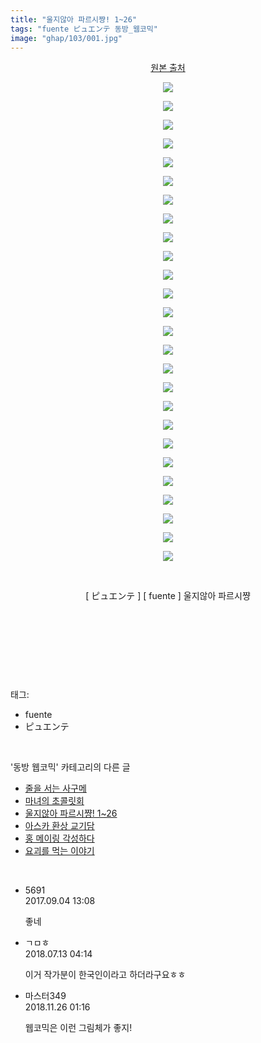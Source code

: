 ```yaml
---
title: "울지않아 파르시쨩! 1~26"
tags: "fuente ピュエンテ 동방_웹코믹"
image: "ghap/103/001.jpg"
---
```

<div class="article">
<p style="text-align: center; clear: none; float: none;"><a class="tx-link" href="http://fuente2116.tistory.com/category/%EC%9A%B8%EC%A7%80%EC%95%8A%EC%95%84%20%ED%8C%8C%EB%A5%B4%EC%8B%9C%EC%A8%A9!/1%ED%99%94~5%ED%99%94" target="_blank">원본 출처</a></p>
<p style="text-align: center; clear: none; float: none;"><img src="{{ site.nasurl }}/ghap/103/001.jpg"/></p>
<p style="text-align: center; clear: none; float: none;"><img src="{{ site.nasurl }}/ghap/103/002.jpg"/></p>
<p style="text-align: center; clear: none; float: none;"><img src="{{ site.nasurl }}/ghap/103/003.jpg"/></p>
<p style="text-align: center; clear: none; float: none;"><img src="{{ site.nasurl }}/ghap/103/004.jpg"/></p>
<p style="text-align: center; clear: none; float: none;"><img src="{{ site.nasurl }}/ghap/103/005.jpg"/></p>
<p style="text-align: center; clear: none; float: none;"><img src="{{ site.nasurl }}/ghap/103/006.jpg"/></p>
<p style="text-align: center; clear: none; float: none;"><img src="{{ site.nasurl }}/ghap/103/007.jpg"/></p>
<p style="text-align: center; clear: none; float: none;"><img src="{{ site.nasurl }}/ghap/103/008.jpg"/></p>
<p style="text-align: center; clear: none; float: none;"><img src="{{ site.nasurl }}/ghap/103/009.jpg"/></p>
<p style="text-align: center; clear: none; float: none;"><img src="{{ site.nasurl }}/ghap/103/010.jpg"/></p>
<p style="text-align: center; clear: none; float: none;"><img src="{{ site.nasurl }}/ghap/103/011.jpg"/></p>
<p style="text-align: center; clear: none; float: none;"><img src="{{ site.nasurl }}/ghap/103/012.jpg"/></p>
<p style="text-align: center; clear: none; float: none;"><img src="{{ site.nasurl }}/ghap/103/013.jpg"/></p>
<p style="text-align: center; clear: none; float: none;"><img src="{{ site.nasurl }}/ghap/103/014.jpg"/></p>
<p style="text-align: center; clear: none; float: none;"><img src="{{ site.nasurl }}/ghap/103/015.jpg"/></p>
<p style="text-align: center; clear: none; float: none;"><img src="{{ site.nasurl }}/ghap/103/016.jpg"/></p>
<p style="text-align: center; clear: none; float: none;"><img src="{{ site.nasurl }}/ghap/103/017.jpg"/></p>
<p style="text-align: center; clear: none; float: none;"><img src="{{ site.nasurl }}/ghap/103/018.jpg"/></p>
<p style="text-align: center; clear: none; float: none;"><img src="{{ site.nasurl }}/ghap/103/019.jpg"/></p>
<p style="text-align: center; clear: none; float: none;"><img src="{{ site.nasurl }}/ghap/103/020.jpg"/></p>
<p style="text-align: center; clear: none; float: none;"><img src="{{ site.nasurl }}/ghap/103/021.jpg"/></p>
<p style="text-align: center; clear: none; float: none;"><img src="{{ site.nasurl }}/ghap/103/022.jpg"/></p>
<p style="text-align: center; clear: none; float: none;"><img src="{{ site.nasurl }}/ghap/103/023.jpg"/></p>
<p style="text-align: center; clear: none; float: none;"><img src="{{ site.nasurl }}/ghap/103/024.jpg"/></p>
<p style="text-align: center; clear: none; float: none;"><img src="{{ site.nasurl }}/ghap/103/025.jpg"/></p>
<p style="text-align: center; clear: none; float: none;"><img src="{{ site.nasurl }}/ghap/103/026.jpg"/></p>
<p style="text-align: center; clear: none; float: none;"><br/></p>
<p style="text-align: center; clear: none; float: none;">[ ピュエンテ ] [ fuente ] 울지않아 파르시쨩</p>
<p style="text-align: center; clear: none; float: none;"><br/></p>
<p style="text-align: center; clear: none; float: none;"><br/></p>
<p><br/></p>
</div><br/>
<div class="tagTrail">
<p>태그: </p>
<ul>
<li>fuente</li>
<li>ピュエンテ</li>
</ul>
</div><br/>
<div class="another">
<p>'동방 웹코믹' 카테고리의 다른 글</p>
<ul>
<li><a href="/2016-06-18-ghap_154">줄을 서는 사구메</a></li>
<li><a href="/2016-06-18-ghap_140">마녀의 초콜릿회</a></li>
<li><a href="/2016-06-18-ghap_103">울지않아 파르시쨩! 1~26</a></li>
<li><a href="/2016-06-16-ghap_89">아스카 환상 교기담</a></li>
<li><a href="/2016-06-16-ghap_88">홍 메이링 각성하다</a></li>
<li><a href="/2016-06-16-ghap_57">요괴를 먹는 이야기</a></li>
</ul>
</div><br/>
<div class="cb_module cb_fluid">
<div class="cb_wrt cb_profile">
<div class="comment">
<ul>
<li class="cb_thumb_off" id="comment15075981">
<div class="cb_comment_area">
<div class="cb_info_area">
<div class="cb_section">
<span class="cb_nick_name">5691</span>
</div>
<div class="cb_section">
<span class="cb_date">2017.09.04 13:08 </span>
</div>
</div>
<div class="cb_dsc_comment">
<p class="cb_dsc">
											좋네
										</p>
</div>
</div></li>
<li class="cb_thumb_off" id="comment15285163">
<div class="cb_comment_area">
<div class="cb_info_area">
<div class="cb_section">
<span class="cb_nick_name">ㄱㅁㅎ</span>
</div>
<div class="cb_section">
<span class="cb_date">2018.07.13 04:14 </span>
</div>
</div>
<div class="cb_dsc_comment">
<p class="cb_dsc">
											이거 작가분이 한국인이라고 하더라구요ㅎㅎ
										</p>
</div>
</div></li>
<li class="cb_thumb_off" id="comment15378503">
<div class="cb_comment_area">
<div class="cb_info_area">
<div class="cb_section">
<span class="cb_nick_name">마스터349</span>
</div>
<div class="cb_section">
<span class="cb_date">2018.11.26 01:16 </span>
</div>
</div>
<div class="cb_dsc_comment">
<p class="cb_dsc">
											웹코믹은 이런 그림체가 좋지!
										</p>
</div>
</div></li>
</ul>
</div>
</div><!-- commentList close -->
</div><br/>
